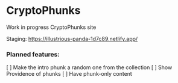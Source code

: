 # CryptoPhunks

Work in progress CryptoPhunks site

Staging: https://illustrious-panda-1d7c89.netlify.app/

### Planned features:
[ ] Make the intro phunk a random one from the collection
[ ] Show Providence of phunks
[ ] Have phunk-only content 
